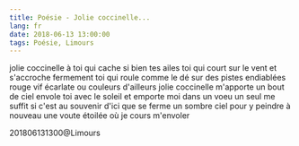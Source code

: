 ```yaml
---
title: Poésie - Jolie coccinelle...
lang: fr
date: 2018-06-13 13:00:00
tags: Poésie, Limours
---
```

jolie coccinelle à toi qui cache si bien tes ailes
toi qui court sur le vent et s'accroche fermement
toi qui roule comme le dé sur des pistes endiablées
rouge vif écarlate ou couleurs d'ailleurs
jolie coccinelle m'apporte un bout de ciel
envole toi avec le soleil et emporte moi dans un voeu
un seul me suffit si c'est au souvenir d'ici
que se ferme un sombre ciel pour y peindre à nouveau
une voute étoilée où je cours m'envoler

201806131300@Limours